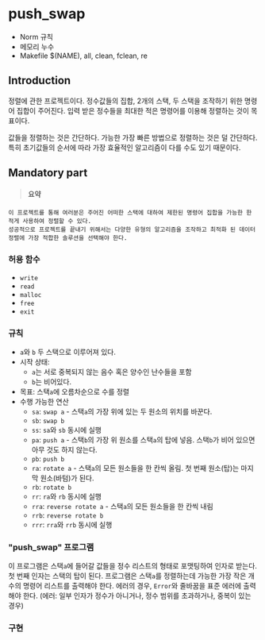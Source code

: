 # push_swap

- Norm 규칙
- 메모리 누수
- Makefile $(NAME), all, clean, fclean, re

## Introduction
정렬에 관한 프로젝트이다.
정수값들의 집합, 2개의 스택, 두 스택을 조작하기 위한 명령어 집합이 주어진다.
입력 받은 정수들을 최대한 적은 명령어를 이용해 정렬하는 것이 목표이다.

값들을 정렬하는 것은 간단하다.
가능한 가장 빠른 방법으로 정렬하는 것은 덜 간단하다.
특히 초기값들의 순서에 따라 가장 효율적인 알고리즘이 다를 수도 있기 때문이다.

## Mandatory part
> #### 요약
    이 프로젝트를 통해 여러분은 주어진 어떠한 스택에 대하여 제한된 명령어 집합을 가능한 한 적게 사용하여 정렬할 수 있다.
    성공적으로 프로젝트를 끝내기 위해서는 다양한 유형의 알고리즘을 조작하고 최적화 된 데이터 정렬에 가장 적합한 솔루션을 선택해야 한다.

### 허용 함수
- `write`
- `read`
- `malloc`
- `free`
- `exit`

### 규칙
- `a`와 `b` 두 스택으로 이루어져 있다.
- 시작 상태:
    - `a`는 서로 중복되지 않는 음수 혹은 양수인 난수들을 포함
    - `b`는 비어있다.
- 목표: 스택`a`에 오름차순으로 수를 정렬
- 수행 가능한 연산
    - `sa`: `swap a` - 스택`a`의 가장 위에 있는 두 원소의 위치를 바꾼다.
    - `sb`: `swap b`
    - `ss`: `sa`와 `sb` 동시에 실행
    - `pa`: `push a` - 스택`b`의 가장 위 원소를 스택`a`의 탑에 넣음. 스택`b`가 비어 있으면 아무 것도 하지 않는다.
    - `pb`: `push b`
    - `ra`: `rotate a` - 스택`a`의 모든 원소들을 한 칸씩 올림. 첫 번째 원소(탑)는 마지막 원소(바텀)가 된다.
    - `rb`: `rotate b`
    - `rr`: `ra`와 `rb` 동시에 실행
    - `rra`: `reverse rotate a` - 스택`a`의 모든 원소들을 한 칸씩 내림
    - `rrb`: `reverse rotate b`
    - `rrr`: `rra`와 `rrb` 동시에 실행

### "push_swap" 프로그램
이 프로그램은 스택`a`에 들어갈 값들을 정수 리스트의 형태로 포맷팅하여 인자로 받는다.
첫 번째 인자는 스택의 탑이 된다.
프로그램은 스택`a`를 정렬하는데 가능한 가장 작은 개수의 명령어 리스트를 출력해야 한다.
에러의 경우, `Error`와 줄바꿈을 표준 에러에 출력해야 한다. (에러: 일부 인자가 정수가 아니거나, 정수 범위를 초과하거나, 중복이 있는 경우)

### 구현